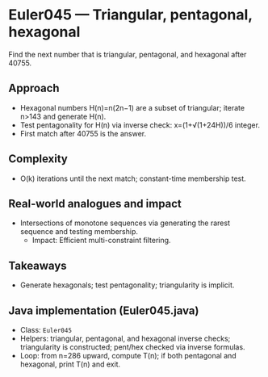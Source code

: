 # Euler045 — Triangular, pentagonal, hexagonal

Find the next number that is triangular, pentagonal, and hexagonal after 40755.

## Approach

- Hexagonal numbers H(n)=n(2n−1) are a subset of triangular; iterate n>143 and generate H(n).
- Test pentagonality for H(n) via inverse check: x=(1+√(1+24H))/6 integer.
- First match after 40755 is the answer.

## Complexity
- O(k) iterations until the next match; constant-time membership test.

## Real-world analogues and impact
- Intersections of monotone sequences via generating the rarest sequence and testing membership.
  - Impact: Efficient multi-constraint filtering.

## Takeaways
- Generate hexagonals; test pentagonality; triangularity is implicit.


## Java implementation (Euler045.java)

- Class: `Euler045`
- Helpers: triangular, pentagonal, and hexagonal inverse checks; triangularity is constructed; pent/hex checked via inverse formulas.
- Loop: from n=286 upward, compute T(n); if both pentagonal and hexagonal, print T(n) and exit.
